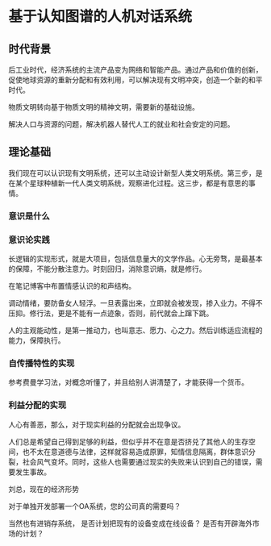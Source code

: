 # 基于认知图谱的人机对话系统

## 时代背景

后工业时代，经济系统的主流产品变为网络和智能产品。通过产品和价值的创新，促使地球资源的重新分配和有效利用，可以解决现有文明冲突，创造一个新的和平时代。

物质文明转向基于物质文明的精神文明，需要新的基础设施。

解决人口与资源的问题，解决机器人替代人工的就业和社会安定的问题。

## 理论基础

我们现在可以认识现有文明系统，还可以主动设计新型人类文明系统。第三步，是在某个星球种植新一代人类文明系统，观察进化过程。这三步，都是有意思的事情。

### 意识是什么

### 意识论实践

长逻辑的实现形式，就是大项目，包括信息量大的文学作品。心无旁骛，是最基本的保障，不能分散注意力。时刻回归，消除意识熵，就是修行。

在笔记博客中布置情感认识的和声结构。

调动情绪，要防备女人轻浮。一旦表露出来，立即就会被发现，掺入业力。不得不压抑。修行法，更是不能有一点迹象，否则，前代就会上蹿下跳。

人的主观能动性，是第一推动力，也叫意志、愿力、心之力。然后训练适应流程的能力，保障执行。

### 自传播特性的实现

参考费曼学习法，对概念听懂了，并且给别人讲清楚了，才能获得一个货币。

### 利益分配的实现

人心有善恶，那么，对于现实利益的分配就会出现争议。

人们总是希望自己得到足够的利益，但似乎并不在意是否挤兑了其他人的生存空间，也不太在意道德与法律，这样就容易造成原罪，知情信息隔离，群体意识分裂，社会风气变坏。同时，这些人也需要通过现实的失败来认识到自己的错误，需要发生事故。

刘总，现在的经济形势

对于单独开发部署一个OA系统，您的公司真的需要吗？

当然也有进销存系统，
是否计划把现有的设备变成在线设备？
是否有开辟海外市场的计划？
